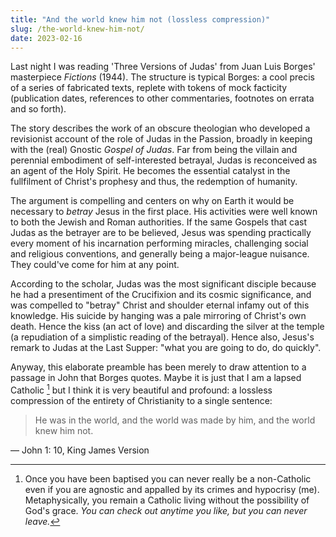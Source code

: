 ```yaml
---
title: "And the world knew him not (lossless compression)"
slug: /the-world-knew-him-not/
date: 2023-02-16
---
```


Last night I was reading 'Three Versions of Judas' from Juan Luis Borges' masterpiece _Fictions_ (1944). The structure is typical Borges: a cool precis of a series of fabricated texts, replete with tokens of mock facticity (publication dates, references to other commentaries, footnotes on errata and so forth).

The story describes the work of an obscure theologian who developed a revisionist account of the role of Judas in the Passion, broadly in keeping with the (real) Gnostic _Gospel of Judas_. Far from being the villain and perennial embodiment of self-interested betrayal, Judas is reconceived as an agent of the Holy Spirit. He becomes the essential catalyst in the fullfilment of Christ's prophesy and thus, the redemption of humanity.

The argument is compelling and centers on why on Earth it would be necessary to _betray_ Jesus in the first place. His activities were well known to both the Jewish and Roman authorities. If the same Gospels that cast Judas as the betrayer are to be believed, Jesus was spending practically every moment of his incarnation performing miracles, challenging social and religious conventions, and generally being a major-league nuisance. They could've come for him at any point.

According to the scholar, Judas was the most significant disciple because he had a presentiment of the Crucifixion and its cosmic significance, and was compelled to "betray" Christ and shoulder eternal infamy out of this knowledge. His suicide by hanging was a pale mirroring of Christ's own death. Hence the kiss (an act of love) and discarding the silver at the temple (a repudiation of a simplistic reading of the betrayal). Hence also, Jesus's remark to Judas at the Last Supper: "what you are going to do, do quickly".

Anyway, this elaborate preamble has been merely to draw attention to a passage in John that Borges quotes. Maybe it is just that I am a lapsed Catholic [^lapsed] but I think it is very beautiful and profound: a lossless compression of the entirety of Christianity to a single sentence:

> He was in the world, and the world was made by him, and the world knew him not.

&mdash; John 1: 10, King James Version

[^lapsed]: Once you have been baptised you can never really be a non-Catholic even if you are agnostic and appalled by its crimes and hypocrisy (me). Metaphysically, you remain a Catholic living without the possibility of God's grace. _You can check out anytime you like, but you can never leave._
